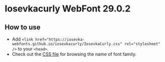 # Iosevkacurly WebFont 29.0.2

## How to use

- Add `<link href="https://iosevka-webfonts.github.io/iosevkacurly/IosevkaCurly.css" rel="stylesheet" />` to your `<head>`.
- Check out the [CSS file](./IosevkaCurly.css) for browsing the name of font family.

